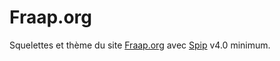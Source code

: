 # Fraap.org

Squelettes et thème du site [Fraap.org](https://fraap.org) avec [Spip](https://spip.net) v4.0 minimum.
